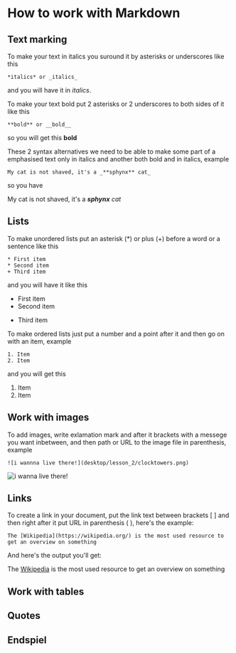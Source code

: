 # How to work with Markdown

## Text marking

To make your text in italics you suround it by asterisks or underscores like this

    *italics* or _italics_

and you will have it in *italics*.

To make your text bold put 2 asterisks or 2 underscores to both sides of it like this

    **bold** or __bold__

so you will get this **bold**

These 2 syntax alternatives we need to be able to make some part of a emphasised text only in italics and another both bold and in italics, example

    My cat is not shaved, it's a _**sphynx** cat_

so you have

My cat is not shaved, it's a _**sphynx** cat_

## Lists

To make unordered lists put an asterisk (*) or plus (+) before a word or a sentence like this

    * First item
    * Second item
    + Third item

and you will have it like this

* First item
* Second item
+ Third item

To make ordered lists just put a number and a point after it and then go on with an item, example

    1. Item
    2. Item

and you will get this

1. Item
2. Item

## Work with images

To add images, write exlamation mark and after it brackets with a messege you want inbetween, and then path or URL to the image file in parenthesis, example

    ![i wannna live there!](desktop/lesson_2/clocktowers.png)

![i wanna live there!](clocktowers.png)

## Links

To create a link in your document, put the link text between brackets [ ] and then right after it put URL in parenthesis ( ), here's the example:

    The [Wikipedia](https://wikipedia.org/) is the most used resource to get an overview on something

And here's the output you'll get:

The [Wikipedia](https://wikipedia.org/) is the most used resource to get an overview on something

## Work with tables

## Quotes

## Endspiel